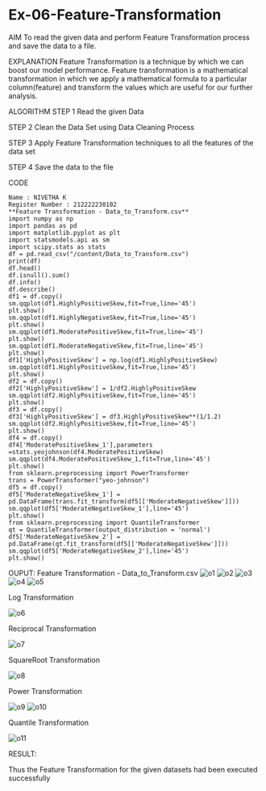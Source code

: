 # Ex-06-Feature-Transformation
AIM
To read the given data and perform Feature Transformation process and save the data to a file.

EXPLANATION
Feature Transformation is a technique by which we can boost our model performance. Feature transformation is a mathematical transformation in which we apply a mathematical formula to a particular column(feature) and transform the values which are useful for our further analysis.

ALGORITHM
STEP 1
Read the given Data

STEP 2
Clean the Data Set using Data Cleaning Process

STEP 3
Apply Feature Transformation techniques to all the features of the data set

STEP 4
Save the data to the file

CODE
```
Name : NIVETHA K
Register Number : 212222230102
**Feature Transformation - Data_to_Transform.csv**
import numpy as np
import pandas as pd
import matplotlib.pyplot as plt
import statsmodels.api as sm
import scipy.stats as stats
df = pd.read_csv("/content/Data_to_Transform.csv")
print(df)
df.head()
df.isnull().sum()
df.info()
df.describe()
df1 = df.copy()
sm.qqplot(df1.HighlyPositiveSkew,fit=True,line='45')
plt.show()
sm.qqplot(df1.HighlyNegativeSkew,fit=True,line='45')
plt.show()
sm.qqplot(df1.ModeratePositiveSkew,fit=True,line='45')
plt.show()
sm.qqplot(df1.ModerateNegativeSkew,fit=True,line='45')
plt.show()
df1['HighlyPositiveSkew'] = np.log(df1.HighlyPositiveSkew)
sm.qqplot(df1.HighlyPositiveSkew,fit=True,line='45')
plt.show()
df2 = df.copy()
df2['HighlyPositiveSkew'] = 1/df2.HighlyPositiveSkew
sm.qqplot(df2.HighlyPositiveSkew,fit=True,line='45')
plt.show()
df3 = df.copy()
df3['HighlyPositiveSkew'] = df3.HighlyPositiveSkew**(1/1.2)
sm.qqplot(df2.HighlyPositiveSkew,fit=True,line='45')
plt.show()
df4 = df.copy()
df4['ModeratePositiveSkew_1'],parameters =stats.yeojohnson(df4.ModeratePositiveSkew)
sm.qqplot(df4.ModeratePositiveSkew_1,fit=True,line='45')
plt.show()
from sklearn.preprocessing import PowerTransformer 
trans = PowerTransformer("yeo-johnson")
df5 = df.copy()
df5['ModerateNegativeSkew_1'] = pd.DataFrame(trans.fit_transform(df5[['ModerateNegativeSkew']]))
sm.qqplot(df5['ModerateNegativeSkew_1'],line='45')
plt.show()
from sklearn.preprocessing import QuantileTransformer
qt = QuantileTransformer(output_distribution = 'normal')
df5['ModerateNegativeSkew_2'] = pd.DataFrame(qt.fit_transform(df5[['ModerateNegativeSkew']]))
sm.qqplot(df5['ModerateNegativeSkew_2'],line='45')
plt.show()
```
OUPUT:
Feature Transformation - Data_to_Transform.csv
![o1](https://user-images.githubusercontent.com/119559844/232683181-05a217d7-d482-4108-a547-727ffb91ed34.png)
![o2](https://user-images.githubusercontent.com/119559844/232683197-39e23542-4447-459e-be35-0c79e2346785.png)
![o3](https://user-images.githubusercontent.com/119559844/232683203-dd902161-e0d1-4cd1-ada9-199d6f5be446.png)
![o4](https://user-images.githubusercontent.com/119559844/232683219-cc3b0358-2edc-40dd-8a84-6283fbed4a39.png)
![o5](https://user-images.githubusercontent.com/119559844/232683226-d6543bae-114f-42d9-ab51-cfc41c4c25ef.png)

Log Transformation

![o6](https://user-images.githubusercontent.com/119559844/232683251-4ad1dce7-1503-4a5f-b8c5-589e7ab1075f.png)

Reciprocal Transformation

![o7](https://user-images.githubusercontent.com/119559844/232683260-afb9bfbd-4805-4c00-8a24-e8568d6f7960.png)

SquareRoot Transformation

![o8](https://user-images.githubusercontent.com/119559844/232683270-597ef95e-c8a3-45bf-84f2-48f6a2a76d40.png)

Power Transformation

![o9](https://user-images.githubusercontent.com/119559844/232683278-ae1f1776-0dac-4f19-bfbf-201ed792fe01.png)
![o10](https://user-images.githubusercontent.com/119559844/232683286-a9d5b48d-c85e-41bc-8d01-ca16de25bb5b.png)

Quantile Transformation

![o11](https://user-images.githubusercontent.com/119559844/232683293-dbe5f8a9-d5a3-4312-8380-6029714c55b5.png)

RESULT:

Thus the Feature Transformation for the given datasets had been executed successfully
